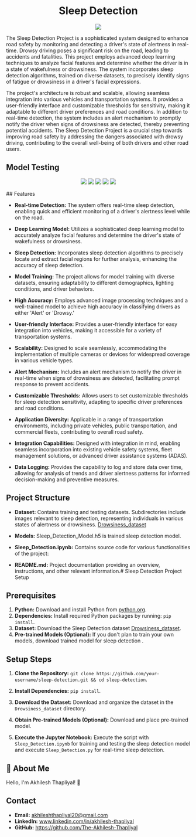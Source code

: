 
<h1 align="center">Sleep Detection</h1>



<p align="center">
<img src
="http://drive.google.com/uc?export=view&id=1mVOSaMUpBxcKv_wRZcNLpraxfDfSu7RG">
</p>


The Sleep Detection Project is a sophisticated system designed to enhance road safety by monitoring and detecting a driver's state of alertness in real-time. Drowsy driving poses a significant risk on the road, leading to accidents and fatalities. This project employs advanced deep learning techniques to analyze facial features and determine whether the driver is in a state of wakefulness or drowsiness. The system incorporates sleep detection algorithms, trained on diverse datasets, to precisely identify signs of fatigue or drowsiness in a driver's facial expressions.

The project's architecture is robust and scalable, allowing seamless integration into various vehicles and transportation systems. It provides a user-friendly interface and customizable thresholds for sensitivity, making it adaptable to different driver preferences and road conditions. In addition to real-time detection, the system includes an alert mechanism to promptly notify the driver when signs of drowsiness are detected, thereby preventing potential accidents. The Sleep Detection Project is a crucial step towards improving road safety by addressing the dangers associated with drowsy driving, contributing to the overall well-being of both drivers and other road users.



## Model Testing

<p align="center">  

<img src="http://drive.google.com/uc?export=view&id=1U57mk9lzcbcQN-64umvGj8S6Flg7rZtY">

<img src="http://drive.google.com/uc?export=view&id=1VvkD2NEcNREDpRNBoXQK_YygdylegkyR">

<img src="http://drive.google.com/uc?export=view&id=1XL-rVclMXqhbwGs0AEO3YbaoV8AG-L8m">

<img src="http://drive.google.com/uc?export=view&id=16M9t6nUeCCoLkTtMV2cIRkcLpTLgpLNh">


<img src="http://drive.google.com/uc?export=view&id=14aRTkwKFl_aetf4cnu7MfJtsMbU_Zfkj">

</p>
## Features

- **Real-time Detection:** The system offers real-time sleep detection, enabling quick and efficient monitoring of a driver's alertness level while on the road.

- **Deep Learning Model:** Utilizes a sophisticated deep learning model to accurately analyze facial features and determine the driver's state of wakefulness or drowsiness.

- **Sleep Detection:** Incorporates sleep detection algorithms to precisely locate and extract facial regions for further analysis, enhancing the accuracy of sleep detection.

- **Model Training:** The project allows for model training with diverse datasets, ensuring adaptability to different demographics, lighting conditions, and driver behaviors.

- **High Accuracy:** Employs advanced image processing techniques and a well-trained model to achieve high accuracy in classifying drivers as either 'Alert' or 'Drowsy.'

- **User-friendly Interface:** Provides a user-friendly interface for easy integration into vehicles, making it accessible for a variety of transportation systems.

- **Scalability:** Designed to scale seamlessly, accommodating the implementation of multiple cameras or devices for widespread coverage in various vehicle types.

- **Alert Mechanism:** Includes an alert mechanism to notify the driver in real-time when signs of drowsiness are detected, facilitating prompt response to prevent accidents.

- **Customizable Thresholds:** Allows users to set customizable thresholds for sleep detection sensitivity, adapting to specific driver preferences and road conditions.

- **Application Diversity:** Applicable in a range of transportation environments, including private vehicles, public transportation, and commercial fleets, contributing to overall road safety.

- **Integration Capabilities:** Designed with integration in mind, enabling seamless incorporation into existing vehicle safety systems, fleet management solutions, or advanced driver assistance systems (ADAS).

- **Data Logging:** Provides the capability to log and store data over time, allowing for analysis of trends and driver alertness patterns for informed decision-making and preventive measures.
## Project Structure


- **Dataset:** Contains training and testing datasets. Subdirectories include images relevant to sleep detection, representing individuals in various states of alertness or drowsiness. [Drowsiness_dataset](https://www.kaggle.com/datasets/dheerajperumandla/drowsiness-dataset/)

- **Models:** Sleep_Detection_Model.h5 is trained sleep detection model.

- **Sleep_Detection.ipynb:** Contains source code for various functionalities of the project:

- **README.md:** Project documentation providing an overview, instructions, and other relevant information.# Sleep Detection Project Setup

## Prerequisites

1. **Python:** Download and install Python from [python.org](https://www.python.org/downloads/).
2. **Dependencies:** Install required Python packages by running: `pip install`.
3. **Dataset:** Download the Sleep Detection dataset [Drowsiness_dataset](https://www.kaggle.com/datasets/dheerajperumandla/drowsiness-dataset/).
4. **Pre-trained Models (Optional):** If you don't plan to train your own models, download trained model for sleep detection .

## Setup Steps

1. **Clone the Repository:** `git clone https://github.com/your-username/sleep-detection.git && cd sleep-detection`.

2. **Install Dependencies:** `pip install`.

3. **Download the Dataset:** Download and organize the dataset in the `Drowsiness_dataset` directory.

4. **Obtain Pre-trained Models (Optional):** Download and place pre-trained model.

5. **Execute the Jupyter Notebook:** Execute the script with `Sleep_Detection.ipynb` for training and testing the sleep detection model and execute `Sleep_Detection.py` for real-time sleep detection.



   
## 🚀 About Me
Hello, I'm Akhilesh Thapliyal! 👋

## Contact

- **Email:** akhileshthapliyal20@gmail.com
- **LinkedIn:** www.linkedin.com/in/akhilesh-thapliyal
- **GitHub:** https://github.com/The-Akhilesh-Thapliyal